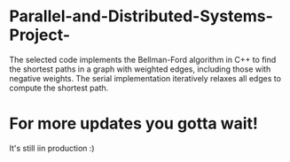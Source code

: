 # Parallel-and-Distributed-Systems-Project-
The selected code implements the Bellman-Ford algorithm in C++ to find the shortest paths in a graph with weighted edges, including those with negative weights. The serial implementation iteratively relaxes all edges to compute the shortest path.

# For more updates you gotta wait! 
It's still iin production :)
